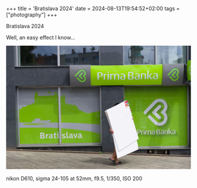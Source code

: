 +++
title = 'Bratislava 2024'
date = 2024-08-13T19:54:52+02:00
tags = ["photography"]
+++

Bratislava 2024

Well, an easy effect I know...

![Image](./images/Bratislava.jpg)


nikon D610, sigma 24-105 at 52mm, f9.5, 1/350, ISO 200